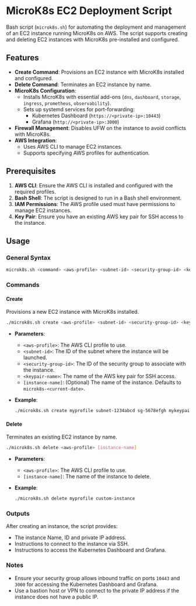 # MicroK8s EC2 Deployment Script
Bash script (`microk8s.sh`) for automating the deployment and management of an EC2 instance running MicroK8s on AWS. The script supports creating and deleting EC2 instances with MicroK8s pre-installed and configured.

## Features

- **Create Command**: Provisions an EC2 instance with MicroK8s installed and configured.
- **Delete Command**: Terminates an EC2 instance by name.
- **MicroK8s Configuration**:
  - Installs MicroK8s with essential add-ons (`dns`, `dashboard`, `storage`, `ingress`, `prometheus`, `observability`).
  - Sets up systemd services for port-forwarding:
    - Kubernetes Dashboard (`https://<private-ip>:10443`)
    - Grafana (`http://<private-ip>:3000`)
- **Firewall Management**: Disables UFW on the instance to avoid conflicts with MicroK8s.
- **AWS Integration**:
  - Uses AWS CLI to manage EC2 instances.
  - Supports specifying AWS profiles for authentication.

## Prerequisites

1. **AWS CLI**: Ensure the AWS CLI is installed and configured with the required profiles.
2. **Bash Shell**: The script is designed to run in a Bash shell environment.
3. **IAM Permissions**: The AWS profile used must have permissions to manage EC2 instances.
4. **Key Pair**: Ensure you have an existing AWS key pair for SSH access to the instance.

## Usage

### General Syntax

```bash
microk8s.sh <command> <aws-profile> <subnet-id> <security-group-id> <keypair-name> [instance-name]
```

### Commands

#### Create

Provisions a new EC2 instance with MicroK8s installed.

```bash
./microk8s.sh create <aws-profile> <subnet-id> <security-group-id> <keypair-name> [instance-name]
```

- **Parameters**:
  - `<aws-profile>`: The AWS CLI profile to use.
  - `<subnet-id>`: The ID of the subnet where the instance will be launched.
  - `<security-group-id>`: The ID of the security group to associate with the instance.
  - `<keypair-name>`: The name of the AWS key pair for SSH access.
  - `[instance-name]`: (Optional) The name of the instance. Defaults to `microk8s-<current-date>`.

- **Example**:
  ```bash
  ./microk8s.sh create myprofile subnet-1234abcd sg-5678efgh mykeypair custom-instance
  ```

#### Delete

Terminates an existing EC2 instance by name.

```bash
./microk8s.sh delete <aws-profile> [instance-name]
```

- **Parameters**:
  - `<aws-profile>`: The AWS CLI profile to use.
  - `[instance-name]`: The name of the instance to delete.

- **Example**:
  ```bash
  ./microk8s.sh delete myprofile custom-instance
  ```

### Outputs

After creating an instance, the script provides:
- The instance Name, ID and private IP address.
- Instructions to connect to the instance via SSH.
- Instructions to access the Kubernetes Dashboard and Grafana.

### Notes

- Ensure your security group allows inbound traffic on ports `10443` and `3000` for accessing the Kubernetes Dashboard and Grafana.
- Use a bastion host or VPN to connect to the private IP address if the instance does not have a public IP.

